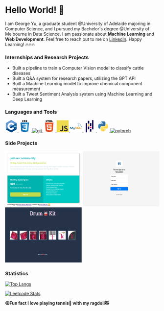 <h1>Hello World! 👋</h1>
I am George Yu, a graduate student @University of Adelaide majoring in Computer Science, and I pursued my Bachelor's degree @University of Melbourne in Data Science. I am passionate about <strong>Machine Learning</strong> and <strong>Web Development</strong>. Feel free to reach out to me on <a href="https://www.linkedin.com/in/george-yu-a6800a227/" target="_blank">LinkedIn</a>. Happy Learning! 🔥🔥🔥

<h3>Internships and Research Projects</h3>

* Built a pipeline to train a Computer Vision model to classify cattle diseases
* Built a Q&A system for research papers, utilizing the GPT API
* Built a Machine Learning model to improve chemical component measurement
* Built a Tweet Sentiment Analysis system using Machine Learning and Deep Learning<br />

<h3 align="left">Languages and Tools</h3>
<p align="left"> <a href="https://www.w3schools.com/cpp/" target="_blank" rel="noreferrer"> <img src="https://raw.githubusercontent.com/devicons/devicon/master/icons/cplusplus/cplusplus-original.svg" alt="cplusplus" width="40" height="40"/> </a> <a href="https://www.w3schools.com/css/" target="_blank" rel="noreferrer"> <img src="https://raw.githubusercontent.com/devicons/devicon/master/icons/css3/css3-original-wordmark.svg" alt="css3" width="40" height="40"/> </a> <a href="https://git-scm.com/" target="_blank" rel="noreferrer"> <img src="https://www.vectorlogo.zone/logos/git-scm/git-scm-icon.svg" alt="git" width="40" height="40"/> </a> <a href="https://www.w3.org/html/" target="_blank" rel="noreferrer"> <img src="https://raw.githubusercontent.com/devicons/devicon/master/icons/html5/html5-original-wordmark.svg" alt="html5" width="40" height="40"/> </a> <a href="https://developer.mozilla.org/en-US/docs/Web/JavaScript" target="_blank" rel="noreferrer"> <img src="https://raw.githubusercontent.com/devicons/devicon/master/icons/javascript/javascript-original.svg" alt="javascript" width="40" height="40"/> </a> <a href="https://www.mysql.com/" target="_blank" rel="noreferrer"> <img src="https://raw.githubusercontent.com/devicons/devicon/master/icons/mysql/mysql-original-wordmark.svg" alt="mysql" width="40" height="40"/> </a> <a href="https://pandas.pydata.org/" target="_blank" rel="noreferrer"> <img src="https://raw.githubusercontent.com/devicons/devicon/2ae2a900d2f041da66e950e4d48052658d850630/icons/pandas/pandas-original.svg" alt="pandas" width="40" height="40"/> </a> <a href="https://www.python.org" target="_blank" rel="noreferrer"> <img src="https://raw.githubusercontent.com/devicons/devicon/master/icons/python/python-original.svg" alt="python" width="40" height="40"/> </a> <a href="https://pytorch.org/" target="_blank" rel="noreferrer"> <img src="https://www.vectorlogo.zone/logos/pytorch/pytorch-icon.svg" alt="pytorch" width="40" height="40"/> </a> </p>

<h3>Side Projects</h3>

<p float="left">
  <a href="https://github.com/YuBaichuan2000/pricing-card-frontend-challenge" target="_blank"><img src="https://github.com/YuBaichuan2000/pricing-card-frontend-challenge/blob/main/images/Screenshot%202024-01-15%20at%2015.21.40.png" height="180" width="250"/></a>
  <a href="https://github.com/YuBaichuan2000/newsletter-signup" target="_blank"><img src="https://github.com/YuBaichuan2000/newsletter-signup/blob/main/images/Screenshot%202024-01-15%20at%2015.30.55.png" height="180" width="250"/></a>
  <a href="https://github.com/YuBaichuan2000/drumkit" target="_blank"><img src="https://github.com/YuBaichuan2000/drumkit/blob/main/images/Screenshot%202024-01-15%20at%2015.40.24.png" height="180" width="250"/></a>
</p>



<h3>Statistics</h3>

[![Top Langs](https://github-readme-stats.vercel.app/api/top-langs/?username=YuBaichuan2000&layout=donut)](https://www.linkedin.com/in/george-yu-a6800a227/)

[![Leetcode Stats](https://leetcard.jacoblin.cool/YuBaichuan?theme=light)](https://leetcode.com/YuBaichuan/)

**😜Fun fact I love playing tennis🎾 with my ragdoll🐱**
